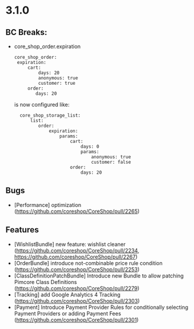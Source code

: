 # 3.1.0

## BC Breaks:
- core_shop_order.expiration
  ```
  core_shop_order:
   expiration:
       cart:
           days: 20
           anonymous: true
           customer: true
       order:
          days: 20

  ```
  is now configured like:
  ```
    core_shop_storage_list:
        list:
           order:
               expiration:
                   params:
                       cart:
                           days: 0
                           params:
                               anonymous: true
                               customer: false
                       order:
                           days: 20
  ```

## Bugs
 - [Performance] optimization (https://github.com/coreshop/CoreShop/pull/2265)

## Features
 - [WishlistBundle] new feature: wishlist cleaner (https://github.com/coreshop/CoreShop/pull/2234, https://github.com/coreshop/CoreShop/pull/2267)
 - [OrderBundle] introduce not-combinable price rule condition (https://github.com/coreshop/CoreShop/pull/2253)
 - [ClassDefinitionPatchBundle] Introduce new Bundle to allow patching Pimcore Class Definitions (https://github.com/coreshop/CoreShop/pull/2279)
 - [Tracking] add Google Analytics 4 Tracking (https://github.com/coreshop/CoreShop/pull/2303)
 - [Payment] Introduce Payment Provider Rules for conditionally selecting Payment Providers or adding Payment Fees (https://github.com/coreshop/CoreShop/pull/2301)